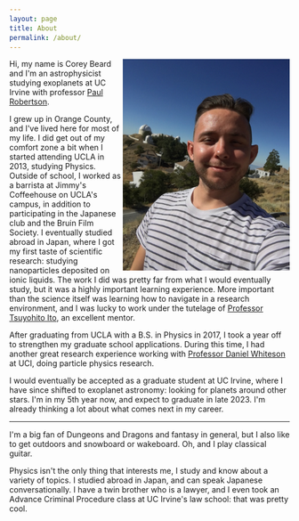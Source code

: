 ```yaml
---
layout: page
title: About
permalink: /about/
---
```


<img align="right" width="300" height="380" src="./Images/Lick_Selfie.JPG">


Hi, my name is Corey Beard and I'm an astrophysicist studying exoplanets at UC Irvine with professor [Paul Robertson](https://faculty.sites.uci.edu/robertson/).

I grew up in Orange County, and I've lived here for most of my life. I did get out of my comfort zone a bit when I started attending UCLA in 2013, studying Physics. Outside of school, I worked as a barrista at Jimmy's Coffeehouse on UCLA's campus, in addition to participating in the Japanese club and the Bruin Film Society. I eventually studied abroad in Japan, where I got my first taste of scientific research: studying nanoparticles deposited on ionic liquids. The work I did was pretty far from what I would eventually study, but it was a highly important learning experience. More important than the science itself was learning how to navigate in a research environment, and I was lucky to work under the tutelage of [Professor Tsuyohito Ito](http://www.plasma.k.u-tokyo.ac.jp/english/index_e.html), an excellent mentor.

After graduating from UCLA with a B.S. in Physics in 2017, I took a year off to strengthen my graduate school applications. During this time, I had another great research experience working with [Professor Daniel Whiteson](https://sites.uci.edu/daniel/) at UCI, doing particle physics research.

I would eventually be accepted as a graduate student at UC Irvine, where I have since shifted to exoplanet astronomy: looking for planets around other stars. I'm in my 5th year now, and expect to graduate in late 2023. I'm already thinking a lot about what comes next in my career.

-------------------

I'm a big fan of Dungeons and Dragons and fantasy in general, but I also like to get outdoors and snowboard or wakeboard. Oh, and I play classical guitar.

Physics isn't the only thing that interests me, I study and know about a variety of topics. I studied abroad in Japan, and can speak Japanese conversationally. I have a twin brother who is a lawyer, and I even took an Advance Criminal Procedure class at UC Irvine's law school: that was pretty cool.
